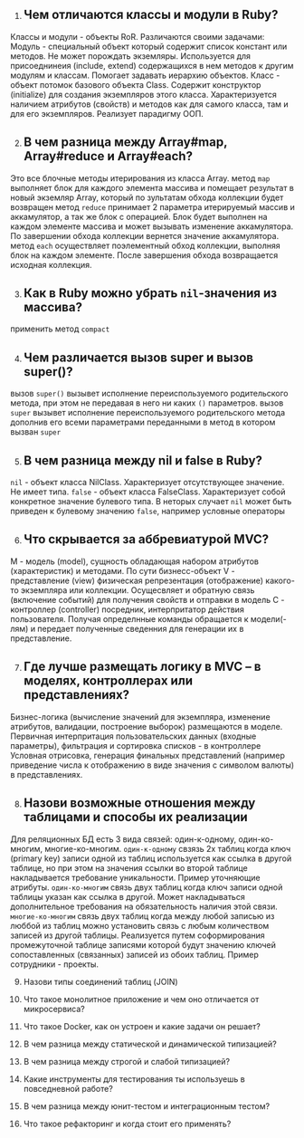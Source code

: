1. ## Чем отличаются классы и модули в Ruby?

Классы и модули - объекты RoR. 
Различаются своими задачами:
Модуль - специальный объект который содержит список констант или методов. Не может порождать экземляры. Используется для присоеднинеия (include, extend) содержащихся в нем методов к другим модулям и классам. Помогает задавать иерархию объектов.
Класс - объект потомок базового объекта Class. Содержит конструктор (initialize) для создания экземпляров этого класса. Характеризуется наличием атрибутов (свойств) и методов как для самого класса, там и для его экземпляров. Реализует парадигму ООП.

2. ## В чем разница между Array#map, Array#reduce и Array#each?
 
Это все блочные методы итерирования из класса Array.
метод `map` выполняет блок для каждого элемента массива и помещает результат в новый экземляр Array, который по зультатам обхода коллекции будет возвращен
метод `reduce` принимает 2 параметра итерируемый массив и аккамулятор, а так же блок с операцией. Блок будет выполнен на каждом элементе массива и может вызывать изменение аккамулятора. По завершении обхода коллекции вернется значение аккамулятора.
метод `each` осуществляет поэлементный обход коллекции, выполняя блок на каждом элементе. После завершения обхода возвращается исходная коллекция.

3. ## Как в Ruby можно убрать `nil`-значения из массива?

применить метод `compact`

4. ## Чем различается вызов super и вызов super()?

вызов `super()` вызывет исполнение переиспользуемого родительского метода, при этом не передавая в него ни каких `()` параметров.
вызов `super`  вызывет исполнение переиспользуемого родительского метода дополнив его всеми параметрами переданными в метод в котором вызван `super`

5. ## В чем разница между nil и false в Ruby?

`nil` - объект класса NilClass. Характеризует отсутствующее значение. Не имеет типа.
`false` - объект класса FalseClass. Характеризует собой конкретное значение булевого типа.
В неторых случает `nil` может быть приведен к булевому значению `false`, например условные операторы

6. ## Что скрывается за аббревиатурой MVC?

M - модель (model), сущность обладающая набором атрибутов (характеристик) и методами. По сути бизнесс-объект
V - представление (view) физическая репрезентация (отображение) какого-то экземпляра или коллекции. Осущесвляет и обратную связь (включение событий) для получения свойств и отправки в модель
C - контроллер (controller) посредник, интерпритатор действия пользователя. Получая определнные команды обращается к модели(-лям) и передает полученные сведенния для генерации их в представление.

7. ## Где лучше размещать логику в MVC – в моделях, контроллерах или представлениях?

Бизнес-логика (вычисление значений для экземпляра, изменение атрибутов, валидации, построение выборок) размещаются в моделе.
Первичная интерпритация пользовательских данных (входные параметры), фильтрация и сортировка списков - в контроллере
Условная отрисовка, генерация финальных представлений (например приведение числа к отображению в виде значения с символом валюты) в представлениях.

8. ## Назови возможные отношения между таблицами и способы их реализации

Для реляционных БД есть 3 вида связей: один-к-одному, один-ко-многим, многие-ко-многим.
`один-к-одному` свзязь 2х таблиц когда ключ (primary key) записи одной из таблиц используется как ссылка в другой таблице, но при этом на значения ссылки во второй таблице накладывается требование уникальности. Пример уточняющие атрибуты.
`один-ко-многим` связь двух таблиц когда ключ записи одной таблицы указан как ссылка в другой. Может накладываться дополнительное требования на обязательность наличия этой связи.
`многие-ко-многим` связь двух таблиц когда между любой записью из люббой из таблиц можно установить связь с любым количеством записей из другой таблицы. Реализуется путем соформирования промежуточной таблице записями которой будут значению ключей сопоставленных (связанных) записей из обоих таблиц. Пример сотрудники - проекты.

9. Назови типы соединений таблиц (JOIN)

10. Что такое монолитное приложение и чем оно отличается от микросервиса?

11. Что такое Docker, как он устроен и какие задачи он решает?

12. В чем разница между статической и динамической типизацией?

13. В чем разница между строгой и слабой типизацией?

14. Какие инструменты для тестирования ты используешь в повседневной работе?

15. В чем разница между юнит-тестом и интеграционным тестом?

16. Что такое рефакторинг и когда стоит его применять?
